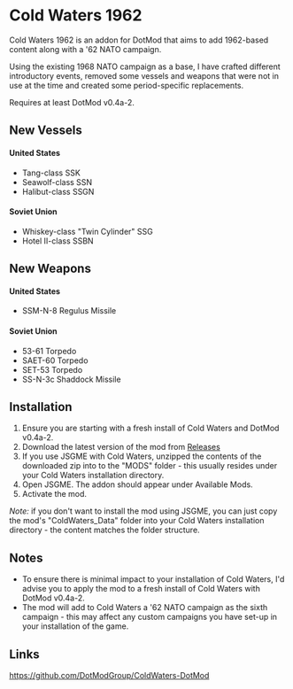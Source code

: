 # Cold Waters 1962
Cold Waters 1962 is an addon for DotMod that aims to add 1962-based content along with a '62 NATO campaign.

Using the existing 1968 NATO campaign as a base, I have crafted different introductory events, removed some vessels and weapons that were not in use at the time and created some period-specific replacements.

Requires at least DotMod v0.4a-2.

## New Vessels
#### United States
* Tang-class SSK
* Seawolf-class SSN
* Halibut-class SSGN

#### Soviet Union
* Whiskey-class "Twin Cylinder" SSG
* Hotel II-class SSBN

## New Weapons
#### United States
* SSM-N-8 Regulus Missile

#### Soviet Union
* 53-61 Torpedo
* SAET-60 Torpedo
* SET-53 Torpedo
* SS-N-3c Shaddock Missile

## Installation
1) Ensure you are starting with a fresh install of Cold Waters and DotMod v0.4a-2.
2) Download the latest version of the mod from [Releases](https://github.com/wellers/cold-waters-1962/releases)
3) If you use JSGME with Cold Waters, unzipped the contents of the downloaded zip into to the "MODS" folder - this usually resides under your Cold Waters installation directory.
4) Open JSGME. The addon should appear under Available Mods. 
5) Activate the mod.
   
_Note:_ if you don't want to install the mod using JSGME, you can just copy the mod's "ColdWaters_Data" folder into your Cold Waters installation directory - the content matches the folder structure.

## Notes
* To ensure there is minimal impact to your installation of Cold Waters, I'd advise you to apply the mod to a fresh install of Cold Waters with DotMod v0.4a-2.
* The mod will add to Cold Waters a '62 NATO campaign as the sixth campaign - this may affect any custom campaigns you have set-up in your installation of the game.

## Links
https://github.com/DotModGroup/ColdWaters-DotMod
